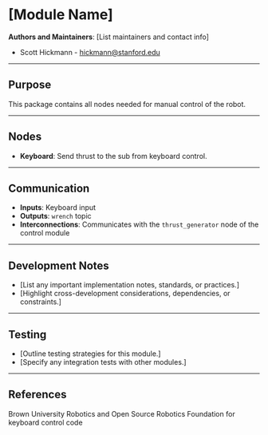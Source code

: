 # [Module Name]

**Authors and Maintainers**: [List maintainers and contact info]  
- Scott Hickmann - hickmann@stanford.edu

---

## Purpose  
This package contains all nodes needed for manual control of the robot.

---

## Nodes  
- **Keyboard**: Send thrust to the sub from keyboard control.

---

## Communication  
- **Inputs**: Keyboard input
- **Outputs**: `wrench` topic
- **Interconnections**: Communicates with the `thrust_generator` node of the control module

---

## Development Notes  
- [List any important implementation notes, standards, or practices.]
- [Highlight cross-development considerations, dependencies, or constraints.]

---

## Testing  
- [Outline testing strategies for this module.]
- [Specify any integration tests with other modules.]

---

## References  
Brown University Robotics and Open Source Robotics Foundation for keyboard control code

